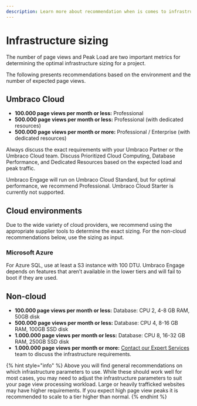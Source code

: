 ```yaml
---
description: Learn more about recommendation when is comes to infrastructure and database.
---
```


# Infrastructure sizing

The number of page views and Peak Load are two important metrics for determining the optimal infrastructure sizing for a project.

The following presents recommendations based on the environment and the number of expected page views.

## Umbraco Cloud

* **100.000 page views per month or less:** Professional
* **500.000 page views per month or less:** Professional (with dedicated resources)
* **500.000 page views per month or more:** Professional / Enterprise (with dedicated resources)

Always discuss the exact requirements with your Umbraco Partner or the Umbraco Cloud team. Discuss Prioritized Cloud Computing, Database Performance, and Dedicated Resources based on the expected load and peak traffic.

Umbraco Engage will run on Umbraco Cloud Standard, but for optimal performance, we recommend Professional. Umbraco Cloud Starter is currently not supported.

## Cloud environments

Due to the wide variety of cloud providers, we recommend using the appropriate supplier tools to determine the exact sizing. For the non-cloud recommendations below, use the sizing as input.

### **Microsoft Azure**

For Azure SQL, use at least a S3 instance with 100 DTU. Umbraco Engage depends on features that aren’t available in the lower tiers and will fail to boot if they are used.

## Non-cloud

* **100.000 page views per month or less:** Database: CPU 2, 4-8 GB RAM, 50GB disk
* **500.000 page views per month or less:** Database: CPU 4, 8-16 GB RAM, 100GB SSD disk
* **1.000.000 page views per month or less:** Database: CPU 8, 16-32 GB RAM, 250GB SSD disk
* **1.000.000 page views per month or more:** [Contact our Expert Services](mailto:support@umbraco.com) team to discuss the infrastructure requirements.

{% hint style="info" %}
Above you will find general recommendations on which infrastructure parameters to use. While these should work well for most cases, you may need to adjust the infrastructure parameters to suit your page view processing workload. Large or heavily trafficked websites may have higher requirements. If you expect high page view peaks it is recommended to scale to a tier higher than normal.
{% endhint %}
